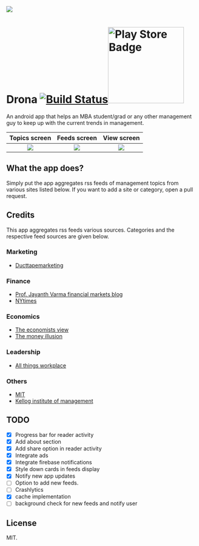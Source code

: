 ![](screenshots/banner.png)
# Drona [![Build Status](https://travis-ci.com/v-adhithyan/mba.svg?token=R8gkdf7qhbazTErtMYF4&branch=master)](https://travis-ci.com/v-adhithyan/mba)<a href="https://play.google.com/store/apps/details?id=ceg.avtechlabs.mba"><img src="google-play-badge.png" alt="Play Store Badge" width="200px"/></a>

An android app that helps an MBA student/grad or any other management guy to keep up with the current trends in management.


| Topics screen                  | Feeds screen                     | View screen                  |
|:------------------------------:|:--------------------------------:|:----------------------------:|
|![](screenshots/intro.png)      |![](screenshots/feeds.png)        |![](screenshots/view.png)     |


## What the app does?
  Simply put the app aggregates rss feeds of management topics from various sites listed below. If you want to add a site or category, open a pull request.

## Credits
  This app aggregates rss feeds various sources.
  Categories and the respective feed sources are given below.

### Marketing
* [Ducttapemarketing](http://feeds2.feedburner.com/ducttapemarketing/nRUD)

### Finance
* [Prof. Jayanth Varma financial markets blog](https://faculty.iima.ac.in/~jrvarma/blog/index.cgi/index.rss)
* [NYtimes](http://rss.nytimes.com/services/xml/rss/nyt/Business.xml)

### Economics
* [The economists view](http://feeds2.feedburner.com/EconomistsView)
* [The money illusion](http://feeds2.feedburner.com/Themoneyillusion)

### Leadership
* [All things workplace](http://feeds2.feedburner.com/allthingsworkplace)

### Others
* [MIT](http://feeds2.feedburner.com/mitsloannews)
* [Kellog institute of management](http://www.kellogg.northwestern.edu/news-events/news/school/kellogg_news_feed.aspx)

## TODO
- [x] Progress bar for reader activity
- [x] Add about section
- [x] Add share option in reader activity
- [x] Integrate ads
- [x] Integrate firebase notifications
- [x] Style down cards in feeds display
- [x] Notify new app updates
- [ ] Option to add new feeds.
- [ ] Crashlytics
- [x] cache implementation
- [ ] background check for new feeds and notify user

## License
  MIT.
